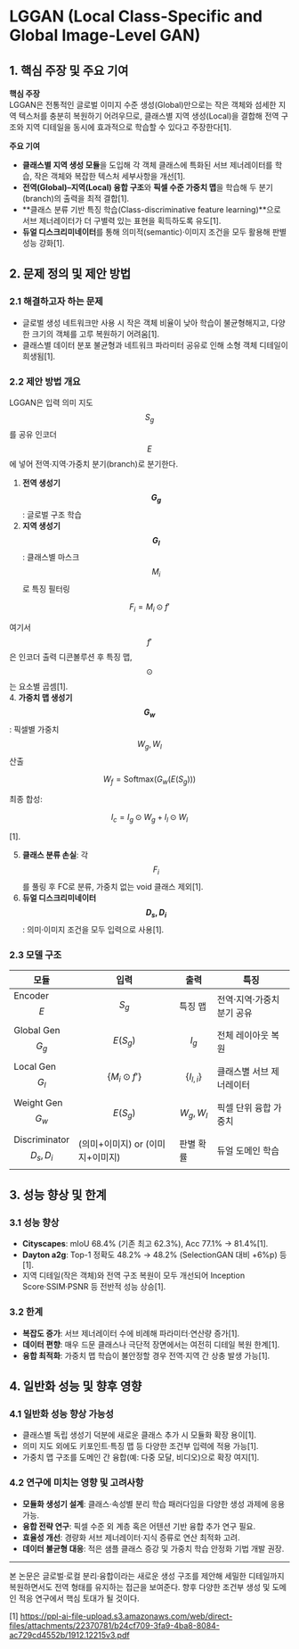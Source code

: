 # LGGAN (Local Class-Specific and Global Image-Level GAN)

## 1. 핵심 주장 및 주요 기여  
**핵심 주장**  
LGGAN은 전통적인 글로벌 이미지 수준 생성(Global)만으로는 작은 객체와 섬세한 지역 텍스처를 충분히 복원하기 어려우므로, 클래스별 지역 생성(Local)을 결합해 전역 구조와 지역 디테일을 동시에 효과적으로 학습할 수 있다고 주장한다[1].

**주요 기여**  
- **클래스별 지역 생성 모듈**을 도입해 각 객체 클래스에 특화된 서브 제너레이터를 학습, 작은 객체와 복잡한 텍스처 세부사항을 개선[1].  
- **전역(Global)–지역(Local) 융합 구조**와 **픽셀 수준 가중치 맵**을 학습해 두 분기(branch)의 출력을 최적 결합[1].  
- **클래스 분류 기반 특징 학습(Class-discriminative feature learning)**으로 서브 제너레이터가 더 구별력 있는 표현을 획득하도록 유도[1].  
- **듀얼 디스크리미네이터**를 통해 의미적(semantic)·이미지 조건을 모두 활용해 판별 성능 강화[1].

## 2. 문제 정의 및 제안 방법

### 2.1 해결하고자 하는 문제  
- 글로벌 생성 네트워크만 사용 시 작은 객체 비율이 낮아 학습이 불균형해지고, 다양한 크기의 객체를 고루 복원하기 어려움[1].  
- 클래스별 데이터 분포 불균형과 네트워크 파라미터 공유로 인해 소형 객체 디테일이 희생됨[1].

### 2.2 제안 방법 개요  
LGGAN은 입력 의미 지도 $$S_g$$를 공유 인코더 $$E$$에 넣어 전역·지역·가중치 분기(branch)로 분기한다.  
1. **전역 생성기 $$G_g$$**: 글로벌 구조 학습  
2. **지역 생성기 $$G_l$$**: 클래스별 마스크 $$M_i$$로 특징 필터링

$$F_i = M_i \odot f'$$  

   여기서 $$f'$$은 인코더 출력 디콘볼루션 후 특징 맵, $$\odot$$는 요소별 곱셈[1].  
4. **가중치 맵 생성기 $$G_w$$**: 픽셀별 가중치 $$W_g, W_l$$ 산출 

$$W_f = \mathrm{Softmax}(G_w(E(S_g)))$$  

   최종 합성:  
   
$$I_c = I_g \odot W_g + I_l \odot W_l$$

[1].  

5. **클래스 분류 손실**: 각 $$F_i$$를 풀링 후 FC로 분류, 가중치 없는 void 클래스 제외[1].  
6. **듀얼 디스크리미네이터 $$D_s, D_i$$**: 의미·이미지 조건을 모두 입력으로 사용[1].

### 2.3 모델 구조  
| 모듈 | 입력 | 출력 | 특징 |
|---|---|---|---|
| Encoder $$E$$ | $$S_g$$ | 특징 맵 | 전역·지역·가중치 분기 공유 |
| Global Gen $$G_g$$ | $$E(S_g)$$ | $$I_g$$ | 전체 레이아웃 복원 |
| Local Gen $$G_l$$ | $$\{M_i \odot f'\}$$ | $$\{I_{l,i}\}$$ | 클래스별 서브 제너레이터 |
| Weight Gen $$G_w$$ | $$E(S_g)$$ | $$W_g, W_l$$ | 픽셀 단위 융합 가중치 |
| Discriminator $$D_s,D_i$$ | (의미+이미지) or (이미지+이미지) | 판별 확률 | 듀얼 도메인 학습 |

## 3. 성능 향상 및 한계

### 3.1 성능 향상  
- **Cityscapes**: mIoU 68.4% (기존 최고 62.3%), Acc 77.1% → 81.4%[1].  
- **Dayton a2g**: Top-1 정확도 48.2% → 48.2% (SelectionGAN 대비 +6%p) 등[1].  
- 지역 디테일(작은 객체)와 전역 구조 복원이 모두 개선되어 Inception Score·SSIM·PSNR 등 전반적 성능 상승[1].

### 3.2 한계  
- **복잡도 증가**: 서브 제너레이터 수에 비례해 파라미터·연산량 증가[1].  
- **데이터 편향**: 매우 드문 클래스나 극단적 장면에서는 여전히 디테일 복원 한계[1].  
- **융합 최적화**: 가중치 맵 학습이 불안정할 경우 전역·지역 간 상충 발생 가능[1].

## 4. 일반화 성능 및 향후 영향

### 4.1 일반화 성능 향상 가능성  
- 클래스별 독립 생성기 덕분에 새로운 클래스 추가 시 모듈화 확장 용이[1].  
- 의미 지도 외에도 키포인트·특징 맵 등 다양한 조건부 입력에 적용 가능[1].  
- 가중치 맵 구조를 도메인 간 융합(예: 다중 모달, 비디오)으로 확장 여지[1].

### 4.2 연구에 미치는 영향 및 고려사항  
- **모듈화 생성기 설계**: 클래스·속성별 분리 학습 패러다임을 다양한 생성 과제에 응용 가능.  
- **융합 전략 연구**: 픽셀 수준 외 계층 혹은 어텐션 기반 융합 추가 연구 필요.  
- **효율성 개선**: 경량화 서브 제너레이터·지식 증류로 연산 최적화 고려.  
- **데이터 불균형 대응**: 적은 샘플 클래스 증강 및 가중치 학습 안정화 기법 개발 권장.

---  
본 논문은 글로벌·로컬 분리·융합이라는 새로운 생성 구조를 제안해 세밀한 디테일까지 복원하면서도 전역 형태를 유지하는 접근을 보여준다. 향후 다양한 조건부 생성 및 도메인 적응 연구에서 핵심 토대가 될 것이다.

[1] https://ppl-ai-file-upload.s3.amazonaws.com/web/direct-files/attachments/22370781/b24cf709-3fa9-4ba8-8084-ac729cd4552b/1912.12215v3.pdf

